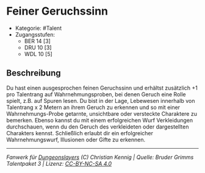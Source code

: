 <!---
Dies ist ein Fanwerk für DUNGEONSLAYERS (C) von Christian Kennig

Quellen:      [Bruder Grimms Talentpaket 3](https://www.f-space.de/ds4/downloads.html)
              [Talentbeschreibungen](https://www.f-space.de/ds4/tools-talentcards.html)
License:      [CC-BY-NC-SA 4.0](https://creativecommons.org/licenses/by-nc-sa/4.0/deed.de)
Richtlinien:  [Fanwerkrichtlinien](https://www.dungeonslayers.net/fanwerk-richtlinien/)
Autor:        Zauberlehrling
-->

  
# Feiner Geruchssinn  
- Kategorie: #Talent  
- Zugangsstufen:  
  - BER 14 [3]  
  - DRU 10 [3]  
  - WDL 10 [5]  

## Beschreibung  
Du hast einen ausgesprochen feinen Geruchssinn und erhältst zusätzlich +1 pro Talentrang auf Wahrnehmungsproben, bei denen Geruch eine Rolle spielt, z.B. auf Spuren lesen. Du bist in der Lage, Lebewesen innerhalb von Talentrang x 2 Metern an ihrem Geruch zu erkennen und so mit einer Wahrnehmungs-Probe getarnte, unsichtbare oder versteckte Charaktere zu bemerken. Ebenso kannst du mit einem erfolgreichen Wurf Verkleidungen durchschauen, wenn du den Geruch des verkleideten oder dargestellten Charakters kennst. Schließlich erlaubt dir ein erfolgreicher Wahrnehmungswurf, Illusionen oder Gifte zu erkennen.


___  
*Fanwerk für [Dungeonslayers](https://www.dungeonslayers.net/) (C) Christian Kennig | Quelle: Bruder Grimms Talentpaket 3 | Lizenz: [CC-BY-NC-SA 4.0](https://creativecommons.org/licenses/by-nc-sa/4.0/deed.de)*  